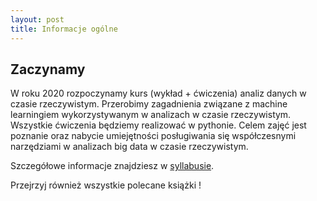 ```yaml
---
layout: post
title: Informacje ogólne
---
```


## Zaczynamy

W roku 2020 rozpoczynamy kurs (wykład + ćwiczenia) analiz danych w czasie rzeczywistym. Przerobimy zagadnienia związane z machine learningiem wykorzystywanym w analizach w czasie rzeczywistym. Wszystkie ćwiczenia będziemy realizować w pythonie. Celem zajęć jest poznanie oraz nabycie umiejętności posługiwania się współczesnymi narzędziami w analizach big data w czasie rzeczywistym. 

Szczegółowe informacje znajdziesz w [syllabusie](/RealTime/syllabus).

Przejrzyj również wszystkie polecane książki ! 